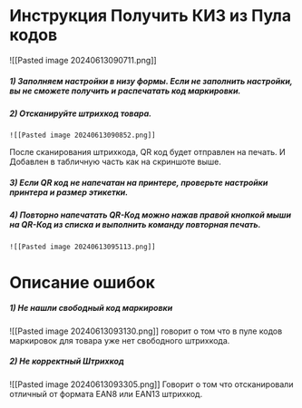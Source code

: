 # Инструкция Получить КИЗ из Пула кодов 
![[Pasted image 20240613090711.png]]

##### 1) Заполняем настройки в низу формы. Если не заполнить настройки, вы не сможете получить и распечатать код маркировки. 
##### 2) Отсканируйте штрихкод товара.
	![[Pasted image 20240613090852.png]]
   После сканирования штрихкода, QR код будет отправлен на печать. И Добавлен в табличную часть как на скриншоте выше.
##### 3) Если QR код не напечатан на принтере, проверьте настройки принтера и размер этикетки. 
##### 4) Повторно напечатать QR-Код можно нажав правой кнопкой мыши на QR-Код из списка и выполнить команду повторная печать.
	![[Pasted image 20240613095113.png]]
	
# Описание ошибок 
##### 1)  Не нашли свободный код маркировки 
   ![[Pasted image 20240613093130.png]]
   говорит о том что в пуле кодов маркировок для товара уже нет свободного штрихкода.
##### 2) Не корректный Штрихкод 
   ![[Pasted image 20240613093305.png]]
   Говорит о том что отсканировали отличный от формата EAN8 или EAN13 штрихкод.  